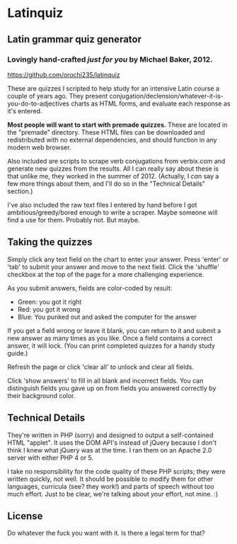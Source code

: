 # Latinquiz

## Latin grammar quiz generator

### Lovingly hand-crafted *just for you* by Michael Baker, 2012.

https://github.com/orochi235/latinquiz

These are quizzes I scripted to help study for an intensive Latin course a couple of years ago. They present conjugation/declension/whatever-it-is-you-do-to-adjectives charts as HTML forms, and evaluate each response as it's entered.

**Most people will want to start with premade quizzes.** These are located in the "premade" directory. These HTML files can be downloaded and redistributed with no external dependencies, and should function in any modern web browser.

Also included are scripts to scrape verb conjugations from verbix.com and generate new quizzes from the results. All I can really say about these is that unlike me, they worked in the summer of 2012. (Actually, I _can_ say a few more things about them, and I'll do so in the "Technical Details" section.)

I've also included the raw text files I entered by hand before I got ambitious/greedy/bored enough to write a scraper. Maybe someone will find a use for them. Probably not. But maybe.

## Taking the quizzes

Simply click any text field on the chart to enter your answer. Press 'enter' or 'tab' to submit your answer and move to the next field. Click the 'shuffle' checkbox at the top of the page for a more challenging experience.

As you submit answers, fields are color-coded by result:
* Green: you got it right
* Red: you got it wrong
* Blue: You punked out and asked the computer for the answer

If you get a field wrong or leave it blank, you can return to it and submit a new answer as many times as you like. Once a field contains a correct answer, it will lock. (You can print completed quizzes for a handy study guide.) 

Refresh the page or click 'clear all' to unlock and clear all fields.

Click 'show answers' to fill in all blank and incorrect fields. You can distinguish fields you gave up on from fields you answered correctly by their background color.

## Technical Details

They're written in PHP (sorry) and designed to output a self-contained HTML "applet". It uses the DOM API's instead of jQuery because I don't think I knew what jQuery was at the time. I ran them on an Apache 2.0 server with either PHP 4 or 5.

I take no responsibility for the code quality of these PHP scripts; they were written quickly, not well. It should be possible to modify them for other languages, curricula (see? they work!) and parts of speech without too much effort. Just to be clear, we're talking about *your* effort, not mine. :)

## License

Do whatever the fuck you want with it. Is there a legal term for that?
